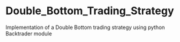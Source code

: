 # Double_Bottom_Trading_Strategy
Implementation of a Double Bottom trading strategy using python Backtrader module
